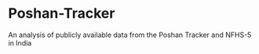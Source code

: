 # Poshan-Tracker
An analysis of publicly available data from the Poshan Tracker and NFHS-5 in India
